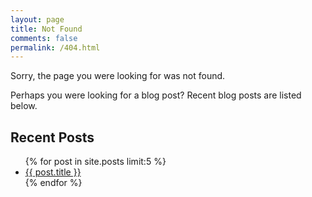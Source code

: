```yaml
---
layout: page
title: Not Found
comments: false
permalink: /404.html
---
```


Sorry, the page you were looking for was not found.

Perhaps you were looking for a blog post? Recent blog posts are listed below.

<section>
  <h2>Recent Posts</h2>
  <ul id="recent_posts">
    {% for post in site.posts limit:5 %}
      <li class="">
        <a href="{{ root_url }}{{ post.url }}">{{ post.title }}</a>
      </li>
    {% endfor %}
  </ul>
</section>
